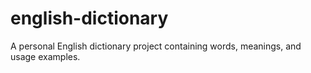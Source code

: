 # english-dictionary
A personal English dictionary project containing words, meanings, and usage examples.
